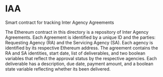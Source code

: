 # IAA
Smart contract for tracking Inter Agency Agreements

The Ethereum contract in this directory is a repository of Inter Agency Agreements.
Each Agreement is identified by a unique ID and the parties:
Requesting Agency (RA) and the Servicing Agency (SA).  Each agency is
identified by its respective Ethereum address.  The agreement
contains the RA and SA identities, start date, list of deliverables,
and two boolean variables that reflect the approval status by the
respective agencies.  Each deliverable has a description, due date,
payment amount, and a boolean state variable reflecting whether its
been delivered.
